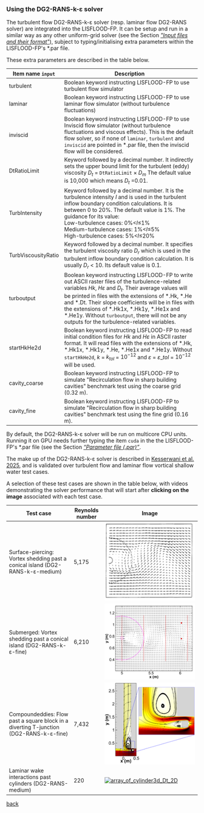 ### Using the DG2-RANS-k-ε solver
The turbulent flow DG2-RANS-k-ε solver (resp. laminar flow DG2-RANS solver) are integrated into the LISFLOOD-FP. It can be setup and run in a similar way as any other uniform-grid solver (see the Section [*"Input files and their format"*](/Merewether1.md)), subject to typing/initialising extra parameters within the LISFLOOD-FP's *.par file. 

These extra parameters are described in the table below. 

| Item name `input`  | Description |
| --------- | ----------- |
|turbulent|Boolean keyword instructing LISFLOOD-FP to use turbulent flow simulator|
|laminar|Boolean keyword instructing LISFLOOD-FP to use laminar flow simulator (without turbulence fluctuations)|
|inviscid|Boolean keyword instructing LISFLOOD-FP to use Inviscid flow simulator (without turbulence fluctuations and viscous effects). This is the default flow solver, so if none of `laminar`, `turbulent` and `inviscid` are pointed in *.par file, then the inviscid flow will be considered.|
|DtRatioLimit|Keyword followed by a decimal number. It indirectly sets the upper bound limit for the turbulent (eddy) viscosity $D_t$ = `DtRatioLimit` × $D_m$ The default value is 10,000 which means $D_t$ =0.01.|
|TurbIntensity|Keyword followed by a decimal number. It is the turbulence intensity $I$ and is used in the turbulent inflow boundary condition calculations. It is between 0 to 20%. The default value is 1%. The guidance for its value: <br> Low-turbulence cases: 0%<*I*≤1% <br> Medium-turbulence cases: 1%<*I*≤5% <br> High-turbulence cases: 5%<*I*≤20%|
|TurbViscousityRatio|Keyword followed by a decimal number. It specifies the turbulent viscosity ratio $D_r$ which is used in the turbulent inflow boundary condition calculation. It is usually $D_r$ < 10. Its default value is 0.1. |
|turboutput|Boolean keyword instructing LISFLOOD-FP to write out ASCII raster files of the turbulence-related variables $Hk$, *H*$\varepsilon$ and $D_t$. Their average values will be printed in files with the extensions of *.Hk, *.He and *.Dt. Their slope coefficients will be in files with the extensions of *.Hk1x, *.Hk1y, *.He1x and *.He1y. Without `turboutput`, there will not be any outputs for the turbulence-related variables. |
|startHkHe2d|Boolean keyword instructing LISFLOOD-FP to read initial condition files for *Hk* and *H*$\varepsilon$ in ASCII raster format. It will read files with the extensions of *.Hk, *.Hk1x, *.Hk1y, *.He, *.He1x and *.He1y. Without `startHkHe2d`, $k$ = $k_{tol}$ = $10^{-12}$ and $\varepsilon$ = $\varepsilon\_{tol}$ = $10^{-12}$ will be used.|
|cavity_coarse|Boolean keyword instructing LISFLOOD-FP to simulate "Recirculation flow in sharp building cavities" benchmark test using the coarse grid (0.32 m).|
|cavity_fine|Boolean keyword instructing LISFLOOD-FP to simulate "Recirculation flow in sharp building cavities" benchmark test using the fine grid (0.16 m).|

By default, the DG2-RANS-k-ε solver will be run on multicore CPU units. Running it on GPU needs further typing the item `cuda` in the the LISFLOOD-FP's *.par file (see the Section [*“Parameter file (.par)”*](/Merewether1-1.md). 

The make up of the DG2-RANS-k-ε solver is described in [Kesserwani et al. 2025](https://drive.google.com/file/d/10vBjAtyXCKKlKn5mPoLgAsQEsK1qmpo2/view?usp=sharing), and is validated over turbulent flow and laminar flow vortical shallow water test cases. 

A selection of these test cases are shown in the table below, with videos demonstrating the solver performance that will start after **clicking on the image** associated with each test case. 

|Test case|Reynolds number|Image |
| --------- | ----------- | --------- | 
|Surface-piercing: Vortex shedding past a conical island (DG2-RANS-k-ε-medium)|5,175|[![conical_island](/Figures/Surface_Piercing.png)](https://youtu.be/W9M45fhOBFc?si=5TYCogjWjadT5ENW)|
|Submerged: Vortex shedding past a conical island (DG2-RANS-k-ε-fine) |6,210|[![conical_island](/Figures/DG_RANS_conical_island.png)](https://www.youtube.com/watch?v=PByxld06gU4)|
|Compoundeddies: Flow past a square block in a diverting T-junction (DG2-RANS-k-ε-fine)|7,432|[![T_junction](/Figures/DG_RANS_T_junction.png)](https://www.youtube.com/shorts/G43xtVfk_iU)|
|Laminar wake interactions past cylinders (DG2-RANS-medium)|220|[![array_of_cylinder3d_Dt_2D](/Figures/DG_RANS_array_of_cylinder3d_Dt_2D.png)](https://www.youtube.com/watch?v=JMv3jLEjzp4)|


[back](/LISFLOOD8.0.md)
